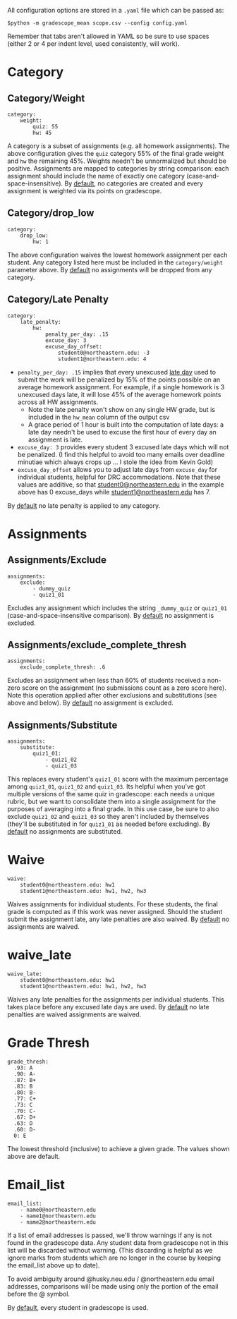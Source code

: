 All configuration options are stored in a `.yaml` file which can be passed as:

    $python -m gradescope_mean scope.csv --config config.yaml

Remember that tabs aren't allowed in YAML so be sure to use spaces (either 2 or 4 per indent level, used consistently, will work).

# Category

## Category/Weight

    category:
        weight:
            quiz: 55
            hw: 45

A category is a subset of assignments (e.g. all homework assignments). The above configuration gives the `quiz` category 55% of the final grade weight and `hw` the remaining 45%. Weights needn't be unnormalized but should be positive. Assignments are mapped to categories by string comparison: each assignment should include the name of exactly one category (case-and-space-insensitive). By [default](../gradescope_mean/config.yaml), no categories are created and every assignment is weighted via its points on gradescope.

## Category/drop_low

    category: 
        drop_low:
            hw: 1

The above configuration waives the lowest homework assignment per each student.  Any category listed here must be included in the `category/weight` parameter above.  By [default](../gradescope_mean/config.yaml) no assignments will be dropped from any category.

## Category/Late Penalty

    category:
        late_penalty:
            hw:
                penalty_per_day: .15
                excuse_day: 3
                excuse_day_offset:
                    student0@northeastern.edu: -3
                    student1@northeastern.edu: 4

- `penalty_per_day: .15` implies that every unexcused [late day](https://help.gradescope.com/article/ude437e7li-faq-late-submissions) used to submit the work will be penalized by 15% of the points possible on an average homework assignment. For example, if a single homework is 3 unexcused days late, it will lose 45% of the average homework points across all HW assignments.
    - Note the late penalty won't show on any single HW grade, but is
      included in the `hw_mean` column of the output csv
    - A grace period of 1 hour is built into the computation of late days: a
      late day needn't be used to excuse the first hour of every day
      an assignment is late.
- `excuse_day: 3` provides every student 3 excused late days which will not
  be penalized.  (I find this helpful to avoid too many emails over
  deadline minutiae which always crops up ... I stole the idea from Kevin Gold)
- `excuse_day_offset` allows you to adjust late days from `excuse_day` for individual students, helpful for DRC accommodations. Note that these values are additive, so that student0@northeastern.edu in the example above has 0 excuse_days while student1@northeastern.edu has 7.

By [default](../gradescope_mean/config.yaml) no late penalty is applied to any category.

# Assignments

## Assignments/Exclude

    assignments:
        exclude:
            - dummy_quiz
            - quiz1_01

Excludes any assignment which includes the string `_dummy_quiz` or `quiz1_01` (case-and-space-insensitive comparison). By [default](../gradescope_mean/config.yaml) no assignment is excluded.

## Assignments/exclude_complete_thresh

    assignments:
        exclude_complete_thresh: .6

Excludes an assignment when less than 60% of students received a non-zero score on the assignment (no submissions count as a zero score here). Note this operation applied after other exclusions and substitutions (see above and below).  By [default](../gradescope_mean/config.yaml) no assignment is excluded.

## Assignments/Substitute

    assignments:
        substitute:
            quiz1_01:
                - quiz1_02
                - quiz1_03

This replaces every student's `quiz1_01` score with the maximum percentage
among `quiz1_01`, `quiz1_02` and `quiz1_03`. Its helpful when you've got
multiple versions of the same quiz in gradescope: each needs a unique
rubric, but we want to consolidate them into a single assignment for the
purposes of averaging into a final grade. In this use case, be sure to also
exclude `quiz1_02` and `quiz1_03` so they aren't included by themselves (they'll be substituted in for `quiz1_01` as needed before excluding).  By [default](../gradescope_mean/config.yaml) no assignments are substituted.

# Waive

    waive:
        student0@northeastern.edu: hw1
        student1@northeastern.edu: hw1, hw2, hw3

Waives assignments for individual students.  For these students, the final grade is computed as if this work was never assigned.  Should the student submit the assignment late, any late penalties are also waived.  By [default](../gradescope_mean/config.yaml) no assignments are waived.

# waive_late

    waive_late:
        student0@northeastern.edu: hw1
        student1@northeastern.edu: hw1, hw2, hw3

Waives any late penalties for the assignments per individual students. This takes place before any excused late days are used.  By [default](../gradescope_mean/config.yaml) no late penalties are waived assignments are waived.

# Grade Thresh

    grade_thresh:
      .93: A
      .90: A-
      .87: B+
      .83: B
      .80: B-
      .77: C+
      .73: C
      .70: C-
      .67: D+
      .63: D
      .60: D-
      0: E

The lowest threshold (inclusive) to achieve a given grade.  The values shown above are default.

# Email_list

    email_list:
        - name0@northeastern.edu
        - name1@northeastern.edu
        - name2@northeastern.edu

If a list of email addresses is passed, we'll throw warnings if any is not found in the gradescope data. Any student data from gradescope not in this list will be discarded without warning.  (This discarding is helpful as we ignore marks from students which are no longer in the course by keeping the email_list above up to date).

To avoid ambiguity around @husky.neu.edu / @northeastern.edu email addresses, comparisons will be made using only the portion of the email before the @ symbol.

By [default](../gradescope_mean/config.yaml), every student in gradescope is used.